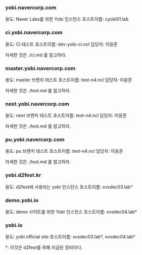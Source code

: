 ### yobi.navercorp.com 

용도: Naver Labs를 위한 Yobi 인스턴스
호스트이름: cyobi01.lab

### ci.yobi.navercorp.com 

용도: CI 테스트
호스트이름: dev-yobi-ci.ncl
담당자: 이응준

자세한 것은 ./ci.md 를 참고하라.

### master.yobi.navercorp.com

용도: master 브랜치 테스트
호스트이름: test-n4.ncl
담당자: 이응준

자세한 것은 ./test.md 를 참고하라.

### next.yobi.navercorp.com

용도: next 브랜치 테스트
호스트이름: test-n4.ncl
담당자: 이응준

자세한 것은 ./test.md 를 참고하라.

### pu.yobi.navercorp.com

용도: pu 브랜치 테스트
호스트이름: test-n4.ncl
담당자: 이응준

자세한 것은 ./test.md 를 참고하라.

### yobi.d2fest.kr

용도: d2fest에 사용되는 yobi 인스턴스
호스트이름: xvsdec03.lab\*

### demo.yobi.io

용도: demo 사이트를 위한 Yobi 인스턴스
호스트이름: xvsdec04.lab\*

### yobi.io

용도: yobi official site
호스트이름: xvsdec03.lab\*, xvsdec04.lab\*

\*: 이것은 d2fest를 위해 지급된 장비이다.

